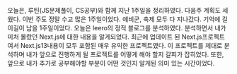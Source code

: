 오늘은, 루틴(JS문제풀이, CS공부)와 함께 지난 1주일을 정리하였다. 다음주 계획도 세웠다. 이번 주도 정말 수고 많은 1주일이었다. 예비군, 축제 모두 다 지나갔다. 기억에 길이길이 남을 1주일이었다.
오늘은 leero의 정적 블로그를 분석하였다. 분석하면서 내가 미처 몰랐던 Next.js에 대한 내용을 알게되었다. 최근에 업데이트 된 Next.js프로젝트여서 Next.js13내용이 모두 포함된 매우 유익한 프로젝트였다. 이 프로젝트를 제대로 분석하며 내가 앞으로 진행하게 될 프로젝트를 어떻게 해야 할지 갈피가 잡히었다. 또한, 앞으로 내가 추가로 공부해야할 부분이 어떤 것인지 알게된 의미 있는 시간이었다.
